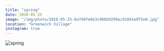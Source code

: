 ```yaml
---
title: "spring"
date: 2018-05-25
image: "/img/photo/2018-05-25-8a7d97e8e3c966b9299ac01041e975e0.jpg"
location: "Greenwich Village"
instagram: true
---
```


![spring](/img/photo/2018-05-25-8a7d97e8e3c966b9299ac01041e975e0.jpg)
